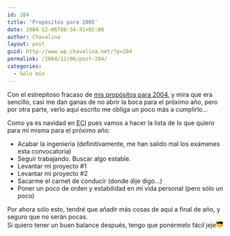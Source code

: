 ```yaml
---
id: 284
title: 'Propósitos para 2005'
date: 2004-12-06T06:34:41+02:00
author: Chavalina
layout: post
guid: http://www.wp.chavalina.net/?p=284
permalink: /2004/12/06/post-284/
categories:
  - Sólo mío
---
```

Con el estrepitoso fracaso de <a href="http://www.chavalina.net/creditos.php" target="_blank">mis propósitos para 2004</a>, y mira que era sencillo, casi me dan ganas de no abrir la boca para el próximo año, pero por otra parte, verlo aquí escrito me obliga un poco más a cumplirlo…

Como ya es navidad en <acronym title="El Corte Inglés, como no">ECI</acronym> pues vamos a hacer la lista de lo que quiero para mí misma para el próximo año:

  * Acabar la ingeniería (definitivamente, me han salido mal los exámenes esta convocatoria)
  * Seguir trabajando. Buscar algo estable.
  * Levantar mi proyecto #1
  * Levantar mi proyecto #2
  * Sacarme el carnet de conducir (donde dije digo…)
  * Poner un poco de orden y estabilidad en mi vida personal (pero sólo un poco)

Por ahora sólo esto, tendré que añadir más cosas de aquí a final de año, y seguro que no serán pocas.  
Si quiero tener un buen balance después, tengo que ponérmelo fácil jeje![gafas](/imagenes/emoticonos/gafas.gif)